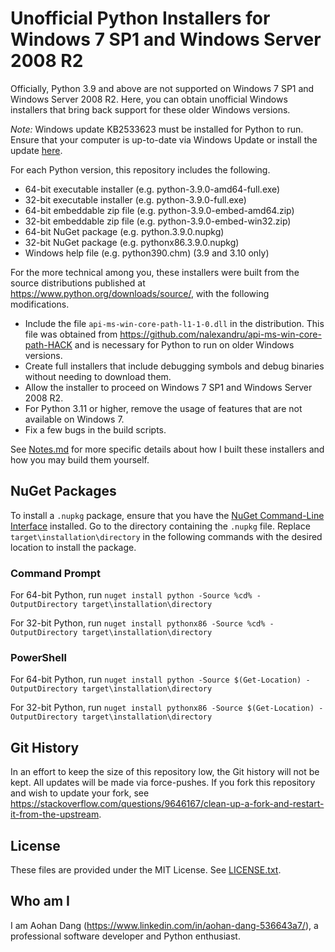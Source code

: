 # Unofficial Python Installers for Windows 7 SP1 and Windows Server 2008 R2

Officially, Python 3.9 and above are not supported on Windows 7 SP1 and Windows Server 2008 R2. Here, you can obtain unofficial Windows installers that bring back support for these older Windows versions.

*Note:* Windows update KB2533623 must be installed for Python to run. Ensure that your computer is up-to-date via Windows Update or install the update [here](https://support.microsoft.com/en-us/topic/microsoft-security-advisory-insecure-library-loading-could-allow-remote-code-execution-486ea436-2d47-27e5-6cb9-26ab7230c704).

For each Python version, this repository includes the following.
- 64-bit executable installer (e.g. python-3.9.0-amd64-full.exe)
- 32-bit executable installer (e.g. python-3.9.0-full.exe)
- 64-bit embeddable zip file (e.g. python-3.9.0-embed-amd64.zip)
- 32-bit embeddable zip file (e.g. python-3.9.0-embed-win32.zip)
- 64-bit NuGet package (e.g. python.3.9.0.nupkg)
- 32-bit NuGet package (e.g. pythonx86.3.9.0.nupkg)
- Windows help file (e.g. python390.chm) (3.9 and 3.10 only)

For the more technical among you, these installers were built from the source distributions published at https://www.python.org/downloads/source/, with the following modifications.
- Include the file `api-ms-win-core-path-l1-1-0.dll` in the distribution. This file was obtained from https://github.com/nalexandru/api-ms-win-core-path-HACK and is necessary for Python to run on older Windows versions.
- Create full installers that include debugging symbols and debug binaries without needing to download them.
- Allow the installer to proceed on Windows 7 SP1 and Windows Server 2008 R2.
- For Python 3.11 or higher, remove the usage of features that are not available on Windows 7.
- Fix a few bugs in the build scripts.

See [Notes.md](Notes.md) for more specific details about how I built these installers and how you may build them yourself.

## NuGet Packages

To install a `.nupkg` package, ensure that you have the [NuGet Command-Line Interface](https://learn.microsoft.com/en-us/nuget/reference/nuget-exe-cli-reference?tabs=windows) installed. Go to the directory containing the `.nupkg` file. Replace `target\installation\directory` in the following commands with the desired location to install the package.

### Command Prompt
For 64-bit Python, run `nuget install python -Source %cd% -OutputDirectory target\installation\directory`

For 32-bit Python, run `nuget install pythonx86 -Source %cd% -OutputDirectory target\installation\directory`

### PowerShell
For 64-bit Python, run `nuget install python -Source $(Get-Location) -OutputDirectory target\installation\directory`

For 32-bit Python, run `nuget install pythonx86 -Source $(Get-Location) -OutputDirectory target\installation\directory`

## Git History

In an effort to keep the size of this repository low, the Git history will not be kept. All updates will be made via force-pushes. If you fork this repository and wish to update your fork, see https://stackoverflow.com/questions/9646167/clean-up-a-fork-and-restart-it-from-the-upstream.

## License

These files are provided under the MIT License. See [LICENSE.txt](LICENSE.txt).

## Who am I

I am Aohan Dang (https://www.linkedin.com/in/aohan-dang-536643a7/), a professional software developer and Python enthusiast.

